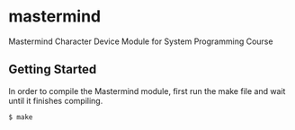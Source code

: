 # mastermind
Mastermind Character Device Module for System Programming Course

## Getting Started
In order to compile the Mastermind module, first run the make file and wait until it finishes compiling.

```bash
$ make
```
